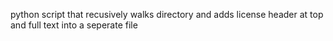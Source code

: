 python script that recusively walks directory and adds license header at top and full text into a seperate file
